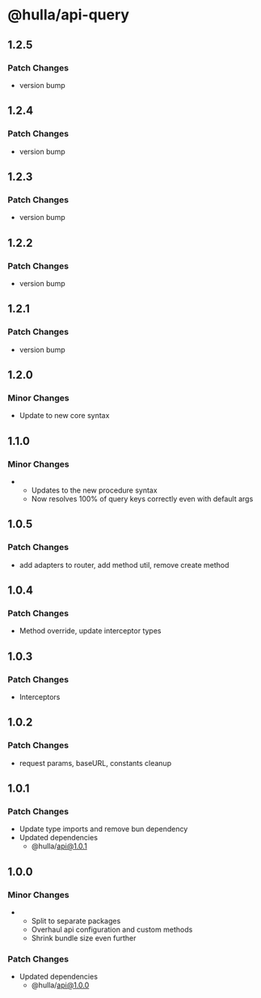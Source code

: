# @hulla/api-query

## 1.2.5

### Patch Changes

- version bump

## 1.2.4

### Patch Changes

- version bump

## 1.2.3

### Patch Changes

- version bump

## 1.2.2

### Patch Changes

- version bump

## 1.2.1

### Patch Changes

- version bump

## 1.2.0

### Minor Changes

- Update to new core syntax

## 1.1.0

### Minor Changes

- - Updates to the new procedure syntax
  - Now resolves 100% of query keys correctly even with default args

## 1.0.5

### Patch Changes

- add adapters to router, add method util, remove create method

## 1.0.4

### Patch Changes

- Method override, update interceptor types

## 1.0.3

### Patch Changes

- Interceptors

## 1.0.2

### Patch Changes

- request params, baseURL, constants cleanup

## 1.0.1

### Patch Changes

- Update type imports and remove bun dependency
- Updated dependencies
  - @hulla/api@1.0.1

## 1.0.0

### Minor Changes

- - Split to separate packages
  - Overhaul api configuration and custom methods
  - Shrink bundle size even further

### Patch Changes

- Updated dependencies
  - @hulla/api@1.0.0
